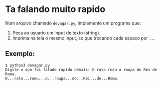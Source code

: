 # Ta falando muito rapido

Num arquivo chamado `devagar.py`, implemente um programa que:

1. Peca ao usuario um input de texto (string).
2. Imprima na tela o mesmo input, so que trocando cada espaco por `...`

## Exemplo:

```
$ python3 devagar.py
Digite o que foi falado rapido demais: O rato roeu a roupa do Rei de Roma.
O...rato...roeu...a...roupa...do...Rei...de...Roma.
```